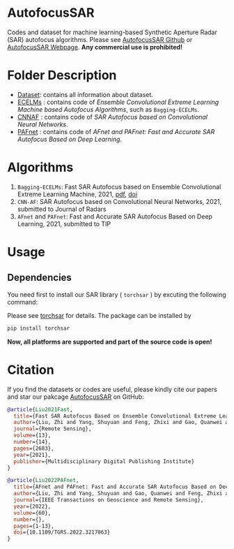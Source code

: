 # AutofocusSAR

Codes and dataset for machine learning-based Synthetic Aperture Radar (SAR) autofocus algorithms. Please see  [AutofocusSAR Github](https://github.com/aisari/AutofocusSAR/) or [AutofocusSAR Webpage](https://aisari.iridescent.ink/AutofocusSAR/).  **Any commercial use is prohibited!**

# Folder Description

- [Dataset](./Dataset/Readme.md): contains all information about dataset. 
- [ECELMs](./ECELMs/README.md) : contains code of  *Ensemble Convolutional Extreme Learning Machine based Autofocus Algorithms*, such as ``Bagging-ECELMs``.
- [CNNAF](./CNNAF/README.md) : contains code of  *SAR Autofocus based on Convolutional Neural Networks*.
- [PAFnet](./PAFnet/README.md) : contains code of  *AFnet and PAFnet: Fast and Accurate SAR Autofocus Based on Deep Learning*.


# Algorithms

1. ``Bagging-ECELMs``: Fast SAR Autofocus based on Ensemble Convolutional Extreme Learning Machine, 2021,  [pdf](https://www.mdpi.com/2072-4292/13/14/2683/pdf), [doi](https://www.mdpi.com/2072-4292/13/14/2683)
2. ``CNN-AF``: SAR Autofocus based on Convolutional Neural Networks, 2021, submitted to Journal of Radars
3. ``AFnet`` and ``PAFnet``: Fast and Accurate SAR Autofocus Based on Deep Learning, 2021, submitted to TIP

# Usage

## Dependencies

You need first to install our SAR library ( ``torchsar`` ) by excuting the following command:

Please see [torchsar](https://aisari.iridescent.ink/torchsar/) for details. The package can be installed by

```bash
pip install torchsar
```

**Now, all platforms are supported and part of the source code is open!**

# Citation

If you find the datasets or codes are useful, please kindly cite our papers and star our pakcage [AutofocusSAR](https://github.com/aisari/AutofocusSAR) on GitHub:

```bib
@article{Liu2021Fast,
  title={Fast SAR Autofocus Based on Ensemble Convolutional Extreme Learning Machine},
  author={Liu, Zhi and Yang, Shuyuan and Feng, Zhixi and Gao, Quanwei and Wang, Min},
  journal={Remote Sensing},
  volume={13},
  number={14},
  pages={2683},
  year={2021},
  publisher={Multidisciplinary Digital Publishing Institute}
}

@article{Liu2022PAFnet,
  title={AFnet and PAFnet: Fast and Accurate SAR Autofocus Based on Deep Learning},
  author={Liu, Zhi and Yang, Shuyuan and Gao, Quanwei and Feng, Zhixi and Wang, Min and Jiao, Licheng},
  journal={IEEE Transactions on Geoscience and Remote Sensing},
  year={2022},
  volume={60},
  number={},
  pages={1-13},
  doi={10.1109/TGRS.2022.3217063}
}

```



